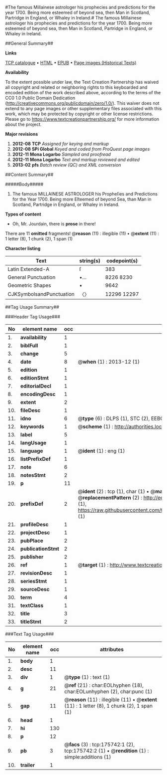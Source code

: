 #The famous Millainese astrologer his prophecies and predictions for the year 1700. Being more esteemed of beyond sea, then Man in Scotland, Partridge in England, or Whaley in Ireland.#
The famous Millainese astrologer his prophecies and predictions for the year 1700. Being more esteemed of beyond sea, then Man in Scotland, Partridge in England, or Whaley in Ireland.

##General Summary##

**Links**

[TCP catalogue](http://www.ota.ox.ac.uk/tcp/)  • 
[HTML](http://tei.it.ox.ac.uk/tcp/Texts-HTML/free/B01/B01315.html)  • 
[EPUB](http://tei.it.ox.ac.uk/tcp/Texts-EPUB/free/B01/B01315.epub) • 
[Page images (Historical Texts)](https://historicaltexts.jisc.ac.uk/eebo-52614493e)

**Availability**

To the extent possible under law, the Text Creation Partnership has waived all copyright and related or neighboring rights to this keyboarded and encoded edition of the work described above, according to the terms of the CC0 1.0 Public Domain Dedication (http://creativecommons.org/publicdomain/zero/1.0/). This waiver does not extend to any page images or other supplementary files associated with this work, which may be protected by copyright or other license restrictions. Please go to https://www.textcreationpartnership.org/ for more information about the project.

**Major revisions**

1. __2012-08__ __TCP__ *Assigned for keying and markup*
1. __2012-08__ __SPi Global__ *Keyed and coded from ProQuest page images*
1. __2012-11__ __Mona Logarbo__ *Sampled and proofread*
1. __2012-11__ __Mona Logarbo__ *Text and markup reviewed and edited*
1. __2013-02__ __pfs__ *Batch review (QC) and XML conversion*

##Content Summary##

#####Body#####

1. The famous MILLAINESE ASTROLOGER his Propheſies and Predictions for the Year 1700. Being more Eſteemed of beyond Sea, than Man in Scotland, Partridge in England, or Whaley in Ireland.

**Types of content**

  * Oh, Mr. Jourdain, there is **prose** in there!

There are 11 **omitted** fragments! 
 @__reason__ (11) : illegible (11)  •  @__extent__ (11) : 1 letter (8), 1 chunk (2), 1 span (1)

**Character listing**


|Text|string(s)|codepoint(s)|
|---|---|---|
|Latin Extended-A|ſ|383|
|General Punctuation|•…|8226 8230|
|Geometric Shapes|▪|9642|
|CJKSymbolsandPunctuation|〈〉|12296 12297|

##Tag Usage Summary##

###Header Tag Usage###

|No|element name|occ|attributes|
|---|---|---|---|
|1.|__availability__|1||
|2.|__biblFull__|1||
|3.|__change__|5||
|4.|__date__|8| @__when__ (1) : 2013-12 (1)|
|5.|__edition__|1||
|6.|__editionStmt__|1||
|7.|__editorialDecl__|1||
|8.|__encodingDesc__|1||
|9.|__extent__|2||
|10.|__fileDesc__|1||
|11.|__idno__|6| @__type__ (6) : DLPS (1), STC (2), EEBO-CITATION (1), OCLC (1), VID (1)|
|12.|__keywords__|1| @__scheme__ (1) : http://authorities.loc.gov/ (1)|
|13.|__label__|5||
|14.|__langUsage__|1||
|15.|__language__|1| @__ident__ (1) : eng (1)|
|16.|__listPrefixDef__|1||
|17.|__note__|6||
|18.|__notesStmt__|2||
|19.|__p__|11||
|20.|__prefixDef__|2| @__ident__ (2) : tcp (1), char (1)  •  @__matchPattern__ (2) : ([0-9\-]+):([0-9IVX]+) (1), (.+) (1)  •  @__replacementPattern__ (2) : http://eebo.chadwyck.com/downloadtiff?vid=$1&page=$2 (1), https://raw.githubusercontent.com/textcreationpartnership/Texts/master/tcpchars.xml#$1 (1)|
|21.|__profileDesc__|1||
|22.|__projectDesc__|1||
|23.|__pubPlace__|2||
|24.|__publicationStmt__|2||
|25.|__publisher__|2||
|26.|__ref__|1| @__target__ (1) : http://www.textcreationpartnership.org/docs/. (1)|
|27.|__revisionDesc__|1||
|28.|__seriesStmt__|1||
|29.|__sourceDesc__|1||
|30.|__term__|4||
|31.|__textClass__|1||
|32.|__title__|3||
|33.|__titleStmt__|2||


###Text Tag Usage###

|No|element name|occ|attributes|
|---|---|---|---|
|1.|__body__|1||
|2.|__desc__|11||
|3.|__div__|1| @__type__ (1) : text (1)|
|4.|__g__|21| @__ref__ (21) : char:EOLhyphen (18), char:EOLunhyphen (2), char:punc (1)|
|5.|__gap__|11| @__reason__ (11) : illegible (11)  •  @__extent__ (11) : 1 letter (8), 1 chunk (2), 1 span (1)|
|6.|__head__|1||
|7.|__hi__|130||
|8.|__p__|12||
|9.|__pb__|3| @__facs__ (3) : tcp:175742:1 (2), tcp:175742:2 (1)  •  @__rendition__ (1) : simple:additions (1)|
|10.|__trailer__|1||
